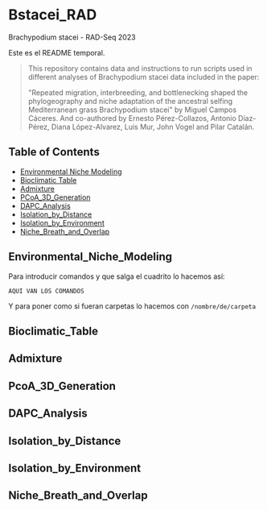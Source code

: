 # Bstacei_RAD

Brachypodium stacei - RAD-Seq 2023

Este es el README temporal.

> This repository contains data and instructions to run scripts used in different analyses of Brachypodium stacei data included in the paper:
>
> "Repeated migration, interbreeding, and bottlenecking  shaped the phylogeography and niche adaptation of the ancestral selfing Mediterranean grass Brachypodium stacei" by Miguel Campos Cáceres.
> And co-authored by Ernesto Pérez-Collazos, Antonio Díaz-Pérez, Diana López-Alvarez, Luis Mur, John Vogel and Pilar Catalán. 

## Table of Contents
* [Environmental Niche Modeling](#environmental_niche_modeling)
* [Bioclimatic Table](#bioclimatic_table)
* [Admixture](#admixture)
* [PCoA_3D_Generation](#pcoa_3d_generation)
* [DAPC_Analysis](#dapc_analysis)
* [Isolation_by_Distance](#isolation_by_distance)
* [Isolation_by_Environment](#isolation_by_environment)
* [Niche_Breath_and_Overlap](#niche_breath_and_overlap)

## Environmental_Niche_Modeling

Para introducir comandos y que salga el cuadrito lo hacemos así:
```
AQUI VAN LOS COMANDOS
```

Y para poner como si fueran carpetas lo hacemos con `/nombre/de/carpeta`
## Bioclimatic_Table

## Admixture

## PcoA_3D_Generation

## DAPC_Analysis

## Isolation_by_Distance

## Isolation_by_Environment

## Niche_Breath_and_Overlap
